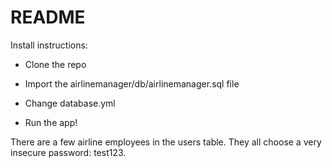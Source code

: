 # README

Install instructions:

* Clone the repo

* Import the airlinemanager/db/airlinemanager.sql file

* Change database.yml

* Run the app!

There are a few airline employees in the users table.
They all choose a very insecure password: test123.